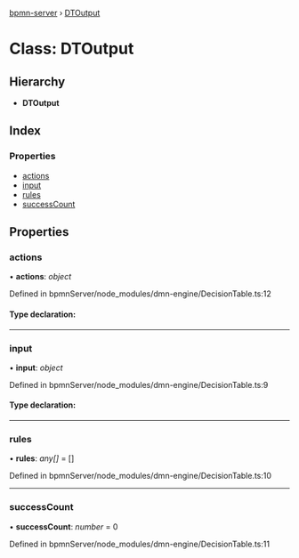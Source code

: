 [bpmn-server](../README.md) › [DTOutput](dtoutput.md)

# Class: DTOutput

## Hierarchy

* **DTOutput**

## Index

### Properties

* [actions](dtoutput.md#actions)
* [input](dtoutput.md#input)
* [rules](dtoutput.md#rules)
* [successCount](dtoutput.md#successcount)

## Properties

###  actions

• **actions**: *object*

Defined in bpmnServer/node_modules/dmn-engine/DecisionTable.ts:12

#### Type declaration:

___

###  input

• **input**: *object*

Defined in bpmnServer/node_modules/dmn-engine/DecisionTable.ts:9

#### Type declaration:

___

###  rules

• **rules**: *any[]* = []

Defined in bpmnServer/node_modules/dmn-engine/DecisionTable.ts:10

___

###  successCount

• **successCount**: *number* = 0

Defined in bpmnServer/node_modules/dmn-engine/DecisionTable.ts:11

